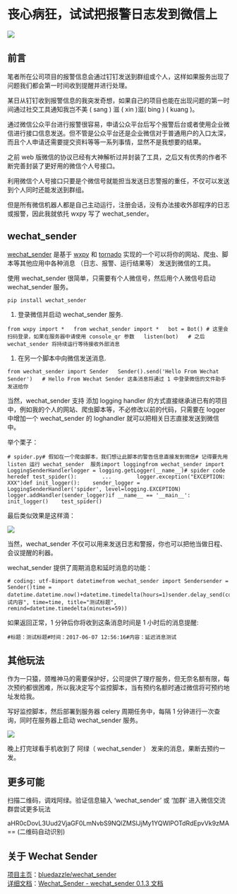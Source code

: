 # 丧心病狂，试试把报警日志发到微信上

![](https://pic2.zhimg.com/v2-a971832f062c5439957ace53cc8e454f_b.jpg)

## 前言

笔者所在公司项目的报警信息会通过钉钉发送到群组或个人，这样如果服务出现了问题我们都会第一时间收到提醒并进行处理。

某日从钉钉收到报警信息的我突发奇想，如果自己的项目也能在出现问题的第一时间通过社交工具通知我岂不美 ( sang ) 滋 ( xin )滋( bing ) ( kuang )。

通过微信公众平台进行报警很容易，申请公众平台后写个报警后台或者使用企业微信进行接口信息发送。但不管是公众平台还是企业微信对于普通用户的入口太深，而且个人申请还需要提交资料等等一系列事情，显然不是我想要的结果。

之前 web 版微信的协议已经有大神解析过并封装了工具，之后又有优秀的作者不断完善封装了更好用的微信个人号接口。

利用微信个人号接口只要是个微信号就能担当发送日志警报的重任，不仅可以发送到个人同时还能发送到群组。

但是所有微信机器人都是自己主动运行，注册会话，没有办法接收外部程序的日志或报警，因此我就依托 wxpy 写了 wechat_sender。

## wechat_sender

[wechat_sender](https:https://github.com/bluedazzle/wechat_sender) 是基于 [wxpy](https:https://github.com/youfou/wxpy) 和 [tornado](https:https://github.com/tornadoweb/tornado) 实现的一个可以将你的网站、爬虫、脚本等其他应用中各种消息 （日志、报警、运行结果等） 发送到微信的工具。

使用 wechat_sender 很简单，只需要有个人微信号，然后用个人微信号启动 wechat_sender 服务。

<div>

    pip install wechat_sender

</div>

1.  登录微信并启动 wechat_sender 服务.

<div>

    from wxpy import *   from wechat_sender import *   bot = Bot() # 这里会扫码登录，如果在服务器中请使用 console_qr 参数   listen(bot)   # 之后 wechat_sender 将持续运行等待接收外部消息

</div>

1.  在另一个脚本中向微信发送消息.

<div>

    from wechat_sender import Sender   Sender().send('Hello From Wechat Sender')   # Hello From Wechat Sender 这条消息将通过 1 中登录微信的文件助手发送给你

</div>

当然，wechat_sender 支持 添加 logging handler 的方式直接继承进已有的项目中，例如我的个人的网站、爬虫脚本等，不必修改以前的代码，只需要在 logger 中增加一个 wechat_sender 的 loghandler 就可以把相关日志直接发送到微信中。

举个栗子：

<div>

    # spider.py# 假如在一个爬虫脚本，我们想让此脚本的警告信息直接发到微信# 记得要先用 listen 运行 wechat_sender  服务import loggingfrom wechat_sender import LoggingSenderHandlerlogger = logging.getLogger(__name__)# spider code heredef test_spider():        ...        logger.exception("EXCEPTION: XXX")def init_logger():    sender_logger = LoggingSenderHandler('spider', level=logging.EXCEPTION)    logger.addHandler(sender_logger)if __name__ == '__main__':    init_logger()    test_spider()

</div>

最后类似效果是这样滴：  

![](https://pic4.zhimg.com/v2-3ac72a083f5a971eca3670de5daad403_b.jpg)  

当然，wechat_sender 不仅可以用来发送日志和警报，你也可以把他当做日程、会议提醒的利器。

wechat_sender 提供了周期消息和延时消息的功能：

<div>

    # coding: utf-8import datetimefrom wechat_sender import Sendersender = Sender()time = datetime.datetime.now()+datetime.timedelta(hours=1)sender.delay_send(content="测试内容", time=time, title="测试标题", remind=datetime.timedelta(minutes=59))

</div>

如果返回正常，1 分钟后你将收到这条消息时间是 1 小时后的消息提醒:

<div>

    #标题：测试标题#时间：2017-06-07 12:56:16#内容：延迟消息测试

</div>

## 其他玩法

作为一只猿，颈椎神马的需要保护好，公司提供了理疗服务，但无奈名额有限，每次预约都很困难，所以我决定写个监控脚本，当有预约名额时通过微信将可预约地址发给我。

写好监控脚本，然后部署到服务器 celery 周期任务中，每隔 1 分钟进行一次查询，同时在服务器上启动 wechat_sender 服务。

![](https://pic4.zhimg.com/v2-467151d17a8d78d79e4e1f6b89e7dec0_b.jpg)  

晚上打完球看手机收到了 阿绿（ wechat_sender ） 发来的消息，果断去预约一发。

## 更多可能

扫描二维码，调戏阿绿。验证信息输入 ‘wechat_sender’ 或 ‘加群’ 进入微信交流群尝试更多玩法  

aHR0cDovL3Uud2VjaGF0LmNvbS9NQlZMSlJjMy1YQWlPOTdRdEpvVk9zMA== (二维码自动识别)

## 关于 Wechat Sender

[项目主页](https:https://github.com/bluedazzle/wechat_sender)：[bluedazzle/wechat_sender](https:https://github.com/bluedazzle/wechat_sender)  
[详细文档](https:http://wechat-sender.readthedocs.io/zh_CN/latest/)：[Wechat_Sender - wechat_sender 0.1.3 文档](https:http://wechat-sender.readthedocs.io/zh_CN/latest/)